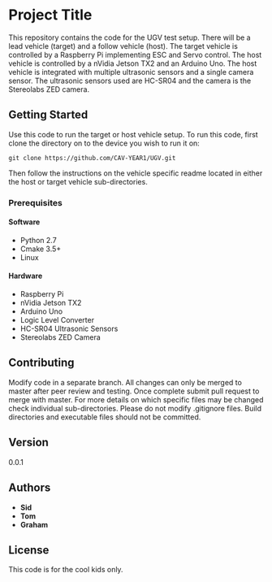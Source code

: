 # Project Title

This repository contains the code for the UGV test setup. There will be a lead vehicle (target) and a follow vehicle (host). The target vehicle
is controlled by a Raspberry Pi implementing ESC and Servo control. The host vehicle is controlled by a nVidia Jetson TX2 and an Arduino Uno. The
host vehicle is integrated with multiple ultrasonic sensors and a single camera sensor. The ultrasonic sensors used are HC-SR04 and the camera is
the Stereolabs ZED camera.

## Getting Started

Use this code to run the target or host vehicle setup. To run this code, first clone the directory on to the device you wish to run it on:


```
git clone https://github.com/CAV-YEAR1/UGV.git
```

Then follow the instructions on the vehicle specific readme located in either the host or target vehicle sub-directories.

### Prerequisites

#### Software
* Python 2.7
* Cmake 3.5+
* Linux

#### Hardware
* Raspberry Pi
* nVidia Jetson TX2
* Arduino Uno
* Logic Level Converter
* HC-SR04 Ultrasonic Sensors
* Stereolabs ZED Camera

## Contributing

Modify code in a separate branch. All changes can only be merged to master after peer review and testing. Once complete submit pull request
to merge with master. For more details on which specific files may be changed check individual sub-directories. Please do not modify .gitignore
files. Build directories and executable files should not be committed.

## Version

0.0.1

## Authors

* **Sid**
* **Tom**
* **Graham**

## License

This code is for the cool kids only.
